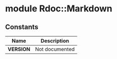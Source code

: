 # module Rdoc::Markdown [](#module-Rdoc::Markdown) [](#top)
## Constants
| Name | Description |
| ---- | ----------- |
| **VERSION[](#VERSION)** | Not documented |
